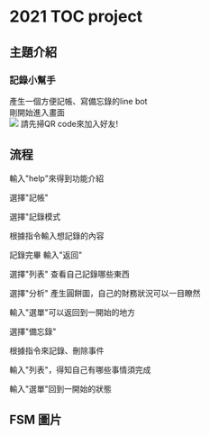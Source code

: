 # 2021 TOC project

## 主題介紹
### 記錄小幫手
產生一個方便記帳、寫備忘錄的line bot<br>
剛開始進入畫面<br>
![](https://github.com/DouCharles/TOC_final_project/tree/master/img/testing.PNG?raw=true)
請先掃QR code來加入好友!

## 流程
輸入"help"來得到功能介紹<br>

選擇"記帳"<br>

選擇"記錄模式<br>

根據指令輸入想記錄的內容<br>

記錄完畢 輸入"返回"<br>

選擇"列表"   查看自己記錄哪些東西<br>

選擇"分析"  產生圓餅圖，自己的財務狀況可以一目瞭然<br>

輸入"選單"可以返回到一開始的地方<br>

選擇"備忘錄"<br>

根據指令來記錄、刪除事件<br>

輸入"列表"，得知自己有哪些事情須完成<br>

輸入"選單"回到一開始的狀態


## FSM 圖片


